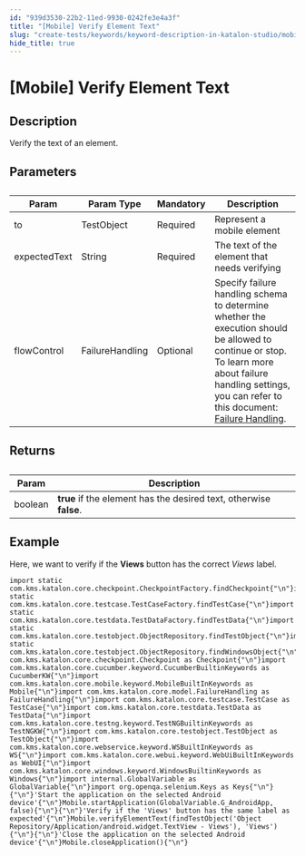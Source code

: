 ```yaml
---
id: "939d3530-22b2-11ed-9930-0242fe3e4a3f"
title: "[Mobile] Verify Element Text"
slug: "create-tests/keywords/keyword-description-in-katalon-studio/mobile-keywords/mobile-verify-element-text"
hide_title: true
---
```


# <a id="id_1" class="anchor_top_offset"/><a id="ariaid-title1" class="anchor_top_offset"/>[Mobile] Verify Element Text


## Description

<p xmlns="http://www.w3.org/1999/xhtml" className="p">Verify the text of an element.</p> 

## Parameters  

<div xmlns="http://www.w3.org/1999/xhtml" className="p"><table className="table anchor_top_offset" id="id_1__df17e5b0-e56d-4508-b57e-c6c14d619a8a"><caption /><colgroup><col /><col /><col /><col /></colgroup><thead className="thead"><tr className><th className="entry anchor_top_offset" id="id_1__df17e5b0-e56d-4508-b57e-c6c14d619a8a__entry__1">Param</th><th className="entry anchor_top_offset" id="id_1__df17e5b0-e56d-4508-b57e-c6c14d619a8a__entry__2">Param Type</th><th className="entry anchor_top_offset" id="id_1__df17e5b0-e56d-4508-b57e-c6c14d619a8a__entry__3">Mandatory</th><th className="entry anchor_top_offset" id="id_1__df17e5b0-e56d-4508-b57e-c6c14d619a8a__entry__4">Description</th></tr></thead><tbody className="tbody"><tr className><td className="entry" headers="id_1__df17e5b0-e56d-4508-b57e-c6c14d619a8a__entry__1 id_1__df17e5b0-e56d-4508-b57e-c6c14d619a8a__entry__2 id_1__df17e5b0-e56d-4508-b57e-c6c14d619a8a__entry__3 id_1__df17e5b0-e56d-4508-b57e-c6c14d619a8a__entry__4 ">to</td><td className="entry" headers="id_1__df17e5b0-e56d-4508-b57e-c6c14d619a8a__entry__1 id_1__df17e5b0-e56d-4508-b57e-c6c14d619a8a__entry__2 id_1__df17e5b0-e56d-4508-b57e-c6c14d619a8a__entry__3 id_1__df17e5b0-e56d-4508-b57e-c6c14d619a8a__entry__4 ">TestObject </td><td className="entry" headers="id_1__df17e5b0-e56d-4508-b57e-c6c14d619a8a__entry__1 id_1__df17e5b0-e56d-4508-b57e-c6c14d619a8a__entry__2 id_1__df17e5b0-e56d-4508-b57e-c6c14d619a8a__entry__3 id_1__df17e5b0-e56d-4508-b57e-c6c14d619a8a__entry__4 ">Required</td><td className="entry" headers="id_1__df17e5b0-e56d-4508-b57e-c6c14d619a8a__entry__1 id_1__df17e5b0-e56d-4508-b57e-c6c14d619a8a__entry__2 id_1__df17e5b0-e56d-4508-b57e-c6c14d619a8a__entry__3 id_1__df17e5b0-e56d-4508-b57e-c6c14d619a8a__entry__4 ">Represent a mobile element</td></tr><tr className><td className="entry" headers="id_1__df17e5b0-e56d-4508-b57e-c6c14d619a8a__entry__1 id_1__df17e5b0-e56d-4508-b57e-c6c14d619a8a__entry__2 id_1__df17e5b0-e56d-4508-b57e-c6c14d619a8a__entry__3 id_1__df17e5b0-e56d-4508-b57e-c6c14d619a8a__entry__4 ">expectedText</td><td className="entry" headers="id_1__df17e5b0-e56d-4508-b57e-c6c14d619a8a__entry__1 id_1__df17e5b0-e56d-4508-b57e-c6c14d619a8a__entry__2 id_1__df17e5b0-e56d-4508-b57e-c6c14d619a8a__entry__3 id_1__df17e5b0-e56d-4508-b57e-c6c14d619a8a__entry__4 ">String</td><td className="entry" headers="id_1__df17e5b0-e56d-4508-b57e-c6c14d619a8a__entry__1 id_1__df17e5b0-e56d-4508-b57e-c6c14d619a8a__entry__2 id_1__df17e5b0-e56d-4508-b57e-c6c14d619a8a__entry__3 id_1__df17e5b0-e56d-4508-b57e-c6c14d619a8a__entry__4 ">Required</td><td className="entry" headers="id_1__df17e5b0-e56d-4508-b57e-c6c14d619a8a__entry__1 id_1__df17e5b0-e56d-4508-b57e-c6c14d619a8a__entry__2 id_1__df17e5b0-e56d-4508-b57e-c6c14d619a8a__entry__3 id_1__df17e5b0-e56d-4508-b57e-c6c14d619a8a__entry__4 ">The text of the element that needs verifying</td></tr><tr className><td className="entry" headers="id_1__df17e5b0-e56d-4508-b57e-c6c14d619a8a__entry__1 id_1__df17e5b0-e56d-4508-b57e-c6c14d619a8a__entry__2 id_1__df17e5b0-e56d-4508-b57e-c6c14d619a8a__entry__3 id_1__df17e5b0-e56d-4508-b57e-c6c14d619a8a__entry__4 ">flowControl</td><td className="entry" headers="id_1__df17e5b0-e56d-4508-b57e-c6c14d619a8a__entry__1 id_1__df17e5b0-e56d-4508-b57e-c6c14d619a8a__entry__2 id_1__df17e5b0-e56d-4508-b57e-c6c14d619a8a__entry__3 id_1__df17e5b0-e56d-4508-b57e-c6c14d619a8a__entry__4 ">FailureHandling</td><td className="entry" headers="id_1__df17e5b0-e56d-4508-b57e-c6c14d619a8a__entry__1 id_1__df17e5b0-e56d-4508-b57e-c6c14d619a8a__entry__2 id_1__df17e5b0-e56d-4508-b57e-c6c14d619a8a__entry__3 id_1__df17e5b0-e56d-4508-b57e-c6c14d619a8a__entry__4 ">Optional</td><td className="entry" headers="id_1__df17e5b0-e56d-4508-b57e-c6c14d619a8a__entry__1 id_1__df17e5b0-e56d-4508-b57e-c6c14d619a8a__entry__2 id_1__df17e5b0-e56d-4508-b57e-c6c14d619a8a__entry__3 id_1__df17e5b0-e56d-4508-b57e-c6c14d619a8a__entry__4 ">Specify failure handling schema to determine whether the execution should be allowed to continue or stop. To learn more about failure handling settings, you can refer to this document: <a className="xref" href="/docs/maintain/configure-failure-handling-settings-in-katalon-studio#id_1">Failure Handling</a>.</td></tr></tbody></table></div>

## Returns

<div xmlns="http://www.w3.org/1999/xhtml" className="p"><table className="table anchor_top_offset" id="id_1__bde952c4-4915-42ec-ada7-87b66dfe1846"><caption /><colgroup><col /><col /></colgroup><thead className="thead"><tr className><th className="entry anchor_top_offset" id="id_1__bde952c4-4915-42ec-ada7-87b66dfe1846__entry__1">Param</th><th className="entry anchor_top_offset" id="id_1__bde952c4-4915-42ec-ada7-87b66dfe1846__entry__2">Description</th></tr></thead><tbody className="tbody"><tr className><td className="entry" headers="id_1__bde952c4-4915-42ec-ada7-87b66dfe1846__entry__1 id_1__bde952c4-4915-42ec-ada7-87b66dfe1846__entry__2 ">boolean</td><td className="entry" headers="id_1__bde952c4-4915-42ec-ada7-87b66dfe1846__entry__1 id_1__bde952c4-4915-42ec-ada7-87b66dfe1846__entry__2 "><strong className="ph b">true</strong> if the element has the desired text, otherwise <strong className="ph b">false</strong>.</td></tr></tbody></table></div>

## Example

<p xmlns="http://www.w3.org/1999/xhtml" className="p">Here, we want to verify if the <strong className="ph b">Views</strong> button has the correct <em className="ph i">Views</em> label.</p> 
<div xmlns="http://www.w3.org/1999/xhtml" className="p">
  <pre className="pre codeblock"><code>import static com.kms.katalon.core.checkpoint.CheckpointFactory.findCheckpoint{"\n"}import static com.kms.katalon.core.testcase.TestCaseFactory.findTestCase{"\n"}import static com.kms.katalon.core.testdata.TestDataFactory.findTestData{"\n"}import static com.kms.katalon.core.testobject.ObjectRepository.findTestObject{"\n"}import static com.kms.katalon.core.testobject.ObjectRepository.findWindowsObject{"\n"}import com.kms.katalon.core.checkpoint.Checkpoint as Checkpoint{"\n"}import com.kms.katalon.core.cucumber.keyword.CucumberBuiltinKeywords as CucumberKW{"\n"}import com.kms.katalon.core.mobile.keyword.MobileBuiltInKeywords as Mobile{"\n"}import com.kms.katalon.core.model.FailureHandling as FailureHandling{"\n"}import com.kms.katalon.core.testcase.TestCase as TestCase{"\n"}import com.kms.katalon.core.testdata.TestData as TestData{"\n"}import com.kms.katalon.core.testng.keyword.TestNGBuiltinKeywords as TestNGKW{"\n"}import com.kms.katalon.core.testobject.TestObject as TestObject{"\n"}import com.kms.katalon.core.webservice.keyword.WSBuiltInKeywords as WS{"\n"}import com.kms.katalon.core.webui.keyword.WebUiBuiltInKeywords as WebUI{"\n"}import com.kms.katalon.core.windows.keyword.WindowsBuiltinKeywords as Windows{"\n"}import internal.GlobalVariable as GlobalVariable{"\n"}import org.openqa.selenium.Keys as Keys{"\n"}{"\n"}'Start the application on the selected Android device'{"\n"}Mobile.startApplication(GlobalVariable.G_AndroidApp, false){"\n"}{"\n"}'Verify if the 'Views' button has the same label as expected'{"\n"}Mobile.verifyElementText(findTestObject('Object Repository/Application/android.widget.TextView - Views'), 'Views'){"\n"}{"\n"}'Close the application on the selected Android device'{"\n"}Mobile.closeApplication(){"\n"}</code></pre></div>
